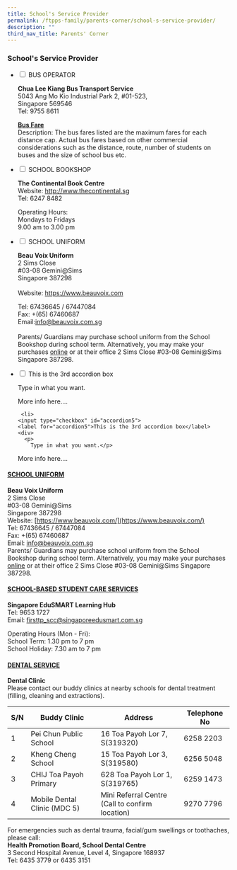```yaml
---
title: School's Service Provider
permalink: /ftpps-family/parents-corner/school-s-service-provider/
description: ""
third_nav_title: Parents' Corner
---
```

### School's Service Provider

<ul class="jekyllcodex_accordion">
  <li>
    <input type="checkbox" id="accordion1">
    <label for="accordion1">BUS OPERATOR</label>
    <div>
			<p><strong>Chua Lee Kiang Bus Transport Service</strong> <br>5043 Ang Mo Kio Industrial Park 2, #01-523,<br>Singapore 569546<br>
Tel: 9755 8611
<br></p>

<p><a href="/files/Parents'%20Corner/awarded%20bus%20operator's%20contact%20&amp;%20nte%20price.pdf"><b>Bus Fare </b></a><br>Description: The bus fares listed are the maximum fares for each distance cap. Actual bus fares based on other commercial considerations such as the distance, route, number of students on buses and the size of school bus etc.<br></p>
    </div>
	</li>
  <li>
    <input type="checkbox" id="accordion2">
    <label for="accordion2">SCHOOL BOOKSHOP </label>
    <div>
			<p><b>The Continental Book Centre</b><br>Website: <a href="http://www.thecontinental.sg/">http://www.thecontinental.sg</a><br>Tel: 6247 8482</p>

<p>Operating Hours:
<br>
Mondays to Fridays
<br>
9.00 am to 3.00 pm <br></p>

</div>
  </li>
  <li>
    <input type="checkbox" id="accordion3">
    <label for="accordion3">SCHOOL UNIFORM</label>
    <div>
      <p>
        <b>Beau Voix Uniform</b><br>
2 Sims Close
<br>
#03-08 Gemini@Sims
<br>
Singapore 387298<br><br>Website: <a href="https://www.beauvoix.com/">https://www.beauvoix.com</a></p>

<p>Tel: 67436645 / 67447084
<br>
Fax: +(65) 67460687
<br>Email:<a href="mailto:info@beauvoix.com.sg">info@beauvoix.com.sg</a><br><br>Parents/ Guardians may purchase school uniform from the School Bookshop during school term. Alternatively, you may make your purchases <a href="https://www.beauvoix.com/">online</a> or at their office 2 Sims Close #03-08 Gemini@Sims Singapore 387298.</p>
    </div>
  </li>
		  
  <li>
    <input type="checkbox" id="accordion4">
    <label for="accordion4">This is the 3rd accordion box</label>
    <div>
      <p>
        Type in what you want.</p>

<p>More info here....</p>
    </div>
  </li>
	
	 <li>
    <input type="checkbox" id="accordion5">
    <label for="accordion5">This is the 3rd accordion box</label>
    <div>
      <p>
        Type in what you want.</p>

<p>More info here....</p>
    </div>
  </li>
</ul>



<h4><u>SCHOOL UNIFORM</u></h4>

**Beau Voix Uniform**
<br>
2 Sims Close&nbsp;
<br>
#03-08 Gemini@Sims
<br>
Singapore 387298&nbsp;
<br>
Website:&nbsp;[https://www.beauvoix.com/](https://www.beauvoix.com/)
<br>
Tel: 67436645 / 67447084
<br>
Fax: +(65) 67460687
<br>
Email:&nbsp;[info@beauvoix.com.sg](mailto:info@beauvoix.com.sg)
<br>
Parents/ Guardians may purchase school uniform from the School Bookshop during school term. Alternatively, you may make your purchases [online](https://www.beauvoix.com.sg) or at their office 2 Sims Close #03-08 Gemini@Sims Singapore 387298.

<h4><u>SCHOOL-BASED STUDENT CARE SERVICES</u></h4>

**Singapore EduSMART Learning Hub** 
<br>
Tel: 9653 1727&nbsp;
<br>
Email:&nbsp;[firsttp_scc@singaporeedusmart.com.sg](mailto:firsttp_scc@singaporeedusmart.com.sg)  

Operating Hours (Mon - Fri):&nbsp;
<br>
School Term: 1.30 pm to 7 pm
<br>
School Holiday: 7.30 am to 7 pm


<h4><u>DENTAL SERVICE</u></h4>

**Dental Clinic**&nbsp;
<br>
Please contact our buddy clinics at nearby schools for dental treatment (filling, cleaning and extractions).&nbsp;

| S/N | Buddy Clinic | Address | Telephone No |
|---|---|---|---|
| 1 | Pei Chun Public School | 16 Toa Payoh Lor 7, S(319320) | 6258 2203 |
| 2 | Kheng Cheng School | 15 Toa Payoh Lor 3, S(319580) | 6256 5048 |
| 3 | CHIJ Toa Payoh Primary | 628 Toa Payoh Lor 1, S(319765) | 6259 1473 |
| 4 | Mobile Dental Clinic (MDC 5) | Mini Referral Centre<br>(Call to confirm location) | 9270 7796 |

For emergencies such as dental trauma, facial/gum swellings or toothaches, please call:
<br>
**Health Promotion Board, School Dental Centre**
<br>
3 Second Hospital Avenue, Level 4, Singapore 168937
<br>
Tel: 6435 3779 or 6435 3151